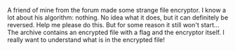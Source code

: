 A friend of mine from the forum made some strange file encryptor. I know a lot about his algorithm: nothing. No idea what it does, but it can definitely be reversed. Help me please do this. But for some reason it still won't start... The archive contains an encrypted file with a flag and the encryptor itself. I really want to understand what is in the encrypted file!
